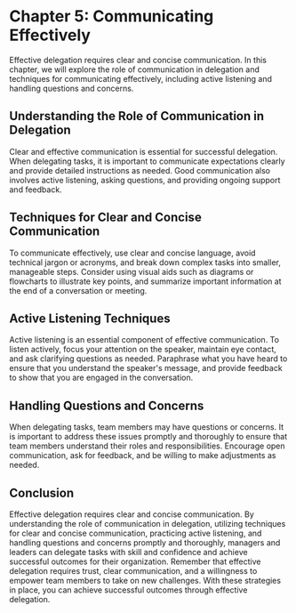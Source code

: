 Chapter 5: Communicating Effectively
====================================

Effective delegation requires clear and concise communication. In this chapter, we will explore the role of communication in delegation and techniques for communicating effectively, including active listening and handling questions and concerns.

Understanding the Role of Communication in Delegation
-----------------------------------------------------

Clear and effective communication is essential for successful delegation. When delegating tasks, it is important to communicate expectations clearly and provide detailed instructions as needed. Good communication also involves active listening, asking questions, and providing ongoing support and feedback.

Techniques for Clear and Concise Communication
----------------------------------------------

To communicate effectively, use clear and concise language, avoid technical jargon or acronyms, and break down complex tasks into smaller, manageable steps. Consider using visual aids such as diagrams or flowcharts to illustrate key points, and summarize important information at the end of a conversation or meeting.

Active Listening Techniques
---------------------------

Active listening is an essential component of effective communication. To listen actively, focus your attention on the speaker, maintain eye contact, and ask clarifying questions as needed. Paraphrase what you have heard to ensure that you understand the speaker's message, and provide feedback to show that you are engaged in the conversation.

Handling Questions and Concerns
-------------------------------

When delegating tasks, team members may have questions or concerns. It is important to address these issues promptly and thoroughly to ensure that team members understand their roles and responsibilities. Encourage open communication, ask for feedback, and be willing to make adjustments as needed.

Conclusion
----------

Effective delegation requires clear and concise communication. By understanding the role of communication in delegation, utilizing techniques for clear and concise communication, practicing active listening, and handling questions and concerns promptly and thoroughly, managers and leaders can delegate tasks with skill and confidence and achieve successful outcomes for their organization. Remember that effective delegation requires trust, clear communication, and a willingness to empower team members to take on new challenges. With these strategies in place, you can achieve successful outcomes through effective delegation.
